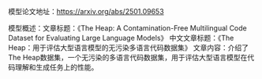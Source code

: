 模型论文地址：https://arxiv.org/abs/2501.09653

模型概述：文章标题：《The Heap: A Contamination-Free Multilingual Code Dataset for Evaluating Large Language Models》
中文文章标题：《The Heap：用于评估大型语言模型的无污染多语言代码数据集》
文章内容：介绍了The Heap数据集，一个无污染的多语言代码数据集，用于评估大型语言模型在代码理解和生成任务上的性能。
